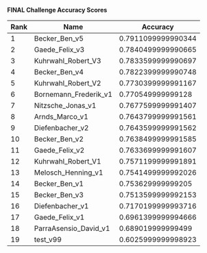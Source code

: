 **FINAL Challenge Accuracy Scores**



|Rank|Name|Accuracy|
|----|-----|---|
|1|Becker_Ben_v5|0.7911099999990344|
|2|Gaede_Felix_v3|0.7840499999990665|
|3|Kuhrwahl_Robert_V3|0.7833599999990697|
|4|Becker_Ben_v4|0.7822399999990748|
|5|Kuhrwahl_Robert_V2|0.7730399999991167|
|6|Bornemann_Frederik_v1|0.770549999999128|
|7|Nitzsche_Jonas_v1|0.7677599999991407|
|8|Arnds_Marco_v1|0.7643799999991561|
|9|Diefenbacher_v2|0.7643599999991562|
|10|Becker_Ben_v2|0.7638499999991585|
|11|Gaede_Felix_v2|0.7633699999991607|
|12|Kuhrwahl_Robert_V1|0.7571199999991891|
|13|Melosch_Henning_v1|0.7541499999992026|
|14|Becker_Ben_v1|0.753629999999205|
|15|Becker_Ben_v3|0.7513599999992153|
|16|Diefenbacher_v1|0.7170199999993716|
|17|Gaede_Felix_v1|0.6961399999994666|
|18|ParraAsensio_David_v1|0.689019999999499|
|19|test_v99|0.6025999999998923|
